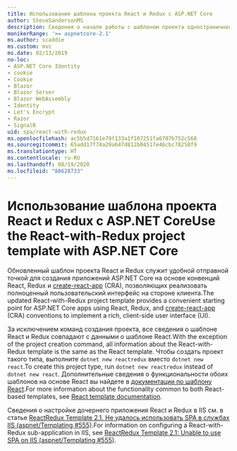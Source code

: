 ```yaml
---
title: Использование шаблона проекта React и Redux с ASP.NET Core
author: SteveSandersonMS
description: Сведения о начале работы с шаблоном проекта одностраничного приложения (SPA) ASP.NET Core для React с Redux и create-react-app.
monikerRange: '>= aspnetcore-2.1'
ms.author: scaddie
ms.custom: mvc
ms.date: 02/13/2019
no-loc:
- ASP.NET Core Identity
- cookie
- Cookie
- Blazor
- Blazor Server
- Blazor WebAssembly
- Identity
- Let's Encrypt
- Razor
- SignalR
uid: spa/react-with-redux
ms.openlocfilehash: ac5b5d7161e79f133a1f107251fa6707b752c568
ms.sourcegitcommit: 65add17f74a29a647d812b04517e46cbc78258f9
ms.translationtype: HT
ms.contentlocale: ru-RU
ms.lasthandoff: 08/19/2020
ms.locfileid: "88628733"
---
```

# <a name="use-the-react-with-redux-project-template-with-aspnet-core"></a><span data-ttu-id="e1942-103">Использование шаблона проекта React и Redux с ASP.NET Core</span><span class="sxs-lookup"><span data-stu-id="e1942-103">Use the React-with-Redux project template with ASP.NET Core</span></span>

<span data-ttu-id="e1942-104">Обновленный шаблон проекта React и Redux служит удобной отправной точкой для создания приложений ASP.NET Core на основе конвенций React, Redux и [create-react-app](https://github.com/facebookincubator/create-react-app) (CRA), позволяющих реализовать полноценный пользовательский интерфейс на стороне клиента.</span><span class="sxs-lookup"><span data-stu-id="e1942-104">The updated React-with-Redux project template provides a convenient starting point for ASP.NET Core apps using React, Redux, and [create-react-app](https://github.com/facebookincubator/create-react-app) (CRA) conventions to implement a rich, client-side user interface (UI).</span></span>

<span data-ttu-id="e1942-105">За исключением команд создания проекта, все сведения о шаблоне React и Redux совпадают с данными о шаблоне React.</span><span class="sxs-lookup"><span data-stu-id="e1942-105">With the exception of the project creation command, all information about the React-with-Redux template is the same as the React template.</span></span> <span data-ttu-id="e1942-106">Чтобы создать проект такого типа, выполните `dotnet new reactredux` вместо `dotnet new react`.</span><span class="sxs-lookup"><span data-stu-id="e1942-106">To create this project type, run `dotnet new reactredux` instead of `dotnet new react`.</span></span> <span data-ttu-id="e1942-107">Дополнительные сведения о функциональности обоих шаблонов на основе React вы найдете в [документации по шаблону React](xref:spa/react).</span><span class="sxs-lookup"><span data-stu-id="e1942-107">For more information about the functionality common to both React-based templates, see [React template documentation](xref:spa/react).</span></span>

<span data-ttu-id="e1942-108">Сведения о настройке дочернего приложения React и Redux в IIS см. в статье [ReactRedux Template 2.1. Не удалось использовать SPA в службах IIS (aspnet/Templating &num;555)](https://github.com/aspnet/Templating/issues/555).</span><span class="sxs-lookup"><span data-stu-id="e1942-108">For information on configuring a React-with-Redux sub-application in IIS, see [ReactRedux Template 2.1: Unable to use SPA on IIS (aspnet/Templating &num;555)](https://github.com/aspnet/Templating/issues/555).</span></span>

